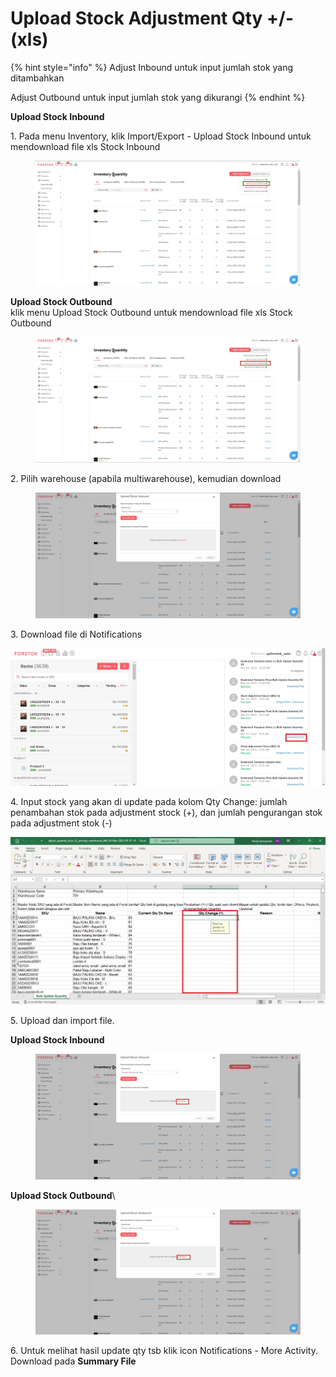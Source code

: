 # Upload Stock Adjustment Qty +/- (xls)

{% hint style="info" %}
Adjust Inbound untuk input jumlah stok yang ditambahkan

Adjust Outbound untuk input jumlah stok yang dikurangi
{% endhint %}

**Upload Stock Inbound**

1\. Pada menu Inventory, klik Import/Export - Upload Stock Inbound untuk mendownload file xls Stock Inbound

<figure><img src="../../.gitbook/assets/Screenshot 2023-11-15 143829 (1).jpg" alt=""><figcaption></figcaption></figure>

**Upload Stock Outbound**\
klik menu Upload Stock Outbound untuk mendownload file xls Stock Outbound

<figure><img src="../../.gitbook/assets/Screenshot 2023-11-15 144551 (1).jpg" alt=""><figcaption></figcaption></figure>

2\.  Pilih warehouse (apabila multiwarehouse), kemudian download

<figure><img src="../../.gitbook/assets/image (451).png" alt=""><figcaption></figcaption></figure>

3\. Download file di Notifications

![](<../../.gitbook/assets/Screenshot 2022-03-24 125615.jpg>)

4\. Input stock yang akan di update pada kolom Qty Change: jumlah penambahan stok pada adjustment stock (+), dan jumlah pengurangan stok pada adjustment stok (-)

![](<../../.gitbook/assets/adjust qty plus xls.jpg>)

5\. Upload dan import file.

**Upload Stock Inbound**

<figure><img src="../../.gitbook/assets/Screenshot 2023-11-15 150202.jpg" alt=""><figcaption></figcaption></figure>

**Upload Stock Outbound**\


<figure><img src="../../.gitbook/assets/Screenshot 2023-11-15 150308.jpg" alt=""><figcaption></figcaption></figure>

6\.  Untuk melihat hasil update qty tsb klik icon Notifications - More Activity. Download pada **Summary File**
